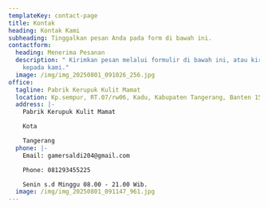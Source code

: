 ```yaml
---
templateKey: contact-page
title: Kontak
heading: Kontak Kami
subheading: Tinggalkan pesan Anda pada form di bawah ini.
contactform:
  heading: Menerima Pesanan
  description: " Kirimkan pesan melalui formulir di bawah ini, atau kirimkan email
    kepada kami."
  image: /img/img_20250801_091026_256.jpg
office:
  tagline: Pabrik Kerupuk Kulit Mamat
  location: Kp.sempur, RT.07/rw06, Kadu, Kabupaten Tangerang, Banten 15810
  address: |-
    Pabrik Kerupuk Kulit Mamat

    Kota

    Tangerang
  phone: |-
    Email: gamersaldi204@gmail.com

    Phone: 081293455225

    Senin s.d Minggu 08.00 - 21.00 Wib.
  image: /img/img_20250801_091147_961.jpg
---
```

